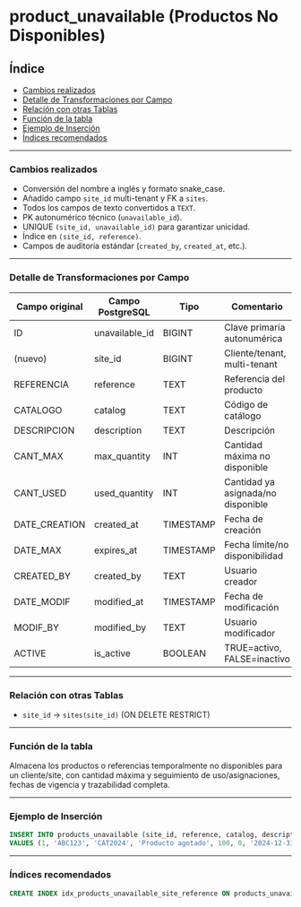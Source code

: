 # product\_unavailable (Productos No Disponibles)

## Índice

- [Cambios realizados](#cambios-realizados)
- [Detalle de Transformaciones por Campo](#detalle-de-transformaciones-por-campo)
- [Relación con otras Tablas](#relación-con-otras-tablas)
- [Función de la tabla](#función-de-la-tabla)
- [Ejemplo de Inserción](#ejemplo-de-inserción)
- [Índices recomendados](#índices-recomendados)

---

### Cambios realizados

- Conversión del nombre a inglés y formato snake\_case.
- Añadido campo `site_id` multi-tenant y FK a `sites`.
- Todos los campos de texto convertidos a `TEXT`.
- PK autonumérico técnico (`unavailable_id`).
- UNIQUE `(site_id, unavailable_id)` para garantizar unicidad.
- Índice en `(site_id, reference)`.
- Campos de auditoría estándar (`created_by`, `created_at`, etc.).

---

### Detalle de Transformaciones por Campo

| Campo original | Campo PostgreSQL | Tipo      | Comentario                         |
| -------------- | ---------------- | --------- | ---------------------------------- |
| ID             | unavailable\_id  | BIGINT    | Clave primaria autonumérica        |
| (nuevo)        | site\_id         | BIGINT    | Cliente/tenant, multi-tenant       |
| REFERENCIA     | reference        | TEXT      | Referencia del producto            |
| CATALOGO       | catalog          | TEXT      | Código de catálogo                 |
| DESCRIPCION    | description      | TEXT      | Descripción                        |
| CANT\_MAX      | max\_quantity    | INT       | Cantidad máxima no disponible      |
| CANT\_USED     | used\_quantity   | INT       | Cantidad ya asignada/no disponible |
| DATE\_CREATION | created\_at      | TIMESTAMP | Fecha de creación                  |
| DATE\_MAX      | expires\_at      | TIMESTAMP | Fecha límite/no disponibilidad     |
| CREATED\_BY    | created\_by      | TEXT      | Usuario creador                    |
| DATE\_MODIF    | modified\_at     | TIMESTAMP | Fecha de modificación              |
| MODIF\_BY      | modified\_by     | TEXT      | Usuario modificador                |
| ACTIVE         | is\_active       | BOOLEAN   | TRUE=activo, FALSE=inactivo        |

---

### Relación con otras Tablas

- `site_id` → `sites(site_id)` (ON DELETE RESTRICT)

---

### Función de la tabla

Almacena los productos o referencias temporalmente no disponibles para un cliente/site,
con cantidad máxima y seguimiento de uso/asignaciones, fechas de vigencia y trazabilidad completa.

---

### Ejemplo de Inserción

```sql
INSERT INTO products_unavailable (site_id, reference, catalog, description, max_quantity, used_quantity, expires_at, created_by)
VALUES (1, 'ABC123', 'CAT2024', 'Producto agotado', 100, 0, '2024-12-31', 'admin');
```

---

### Índices recomendados

```sql
CREATE INDEX idx_products_unavailable_site_reference ON products_unavailable (site_id, reference);
```

